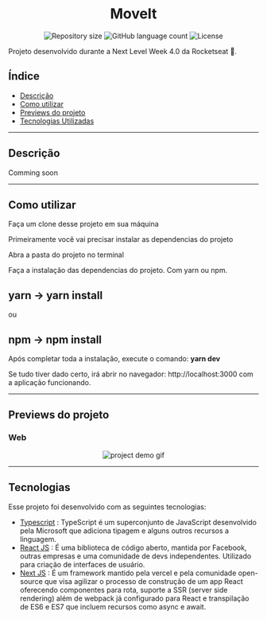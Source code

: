 <h1 align="center">
    MoveIt
</h1>

<p align="center">
 <img alt="Repository size" src="https://img.shields.io/github/repo-size/luizeduul/MoveIt">
 <img alt="GitHub language count" src="https://img.shields.io/github/languages/count/luizeduul/MoveIt">
 <img alt="License" src="https://img.shields.io/badge/license-MIT-brightgreen">
</p>
<p>Projeto desenvolvido durante a Next Level Week 4.0 da Rocketseat 🚀.</p>

## Índice
- [Descrição](#descrição)
- [Como utilizar](#como-utilizar)
- [Previews do projeto](#previews-do-projeto)
- [Tecnologias Utilizadas](#tecnologias)

---

## Descrição

<p>Comming soon</p>

---

## Como utilizar 
<p>Faça um clone desse projeto em sua máquina</p>
 
<p>Primeiramente você vai precisar instalar as dependencias do projeto</p>
<p>Abra a pasta do projeto no terminal</p>

<p>Faça a instalação das dependencias do projeto. Com yarn ou npm.</p>

 ## yarn -> yarn install 

<p>ou</p>
    
## npm -> npm install
  
<p>Após completar toda a instalação, execute o comando: <strong>yarn dev</strong></p>
<p> Se tudo tiver dado certo, irá abrir no navegador: http://localhost:3000 com a aplicação funcionando. </p>

---

## Previews do projeto

<h3>Web</h3>

<p align="center">
   <img src="" alt="project demo gif"/>
</p>

---

## Tecnologias
 Esse projeto foi desenvolvido com as seguintes tecnologias:
  - [Typescript](https://www.typescriptlang.org/) : TypeScript é um superconjunto de JavaScript desenvolvido pela Microsoft que adiciona tipagem e alguns outros recursos a linguagem.
  - [React JS](https://reactjs.org) : É uma biblioteca de código aberto, mantida por Facebook, outras empresas e uma comunidade de devs independentes. Utilizado para criação de interfaces de usuário.
  - [Next JS](https://nextjs.org/) : É um framework mantido pela vercel e pela comunidade open-source que visa agilizar o processo de construção de um app React oferecendo componentes para rota, suporte a SSR (server side rendering) além de webpack já configurado para React e transpilação de ES6 e ES7 que incluem recursos como async e await.
  
